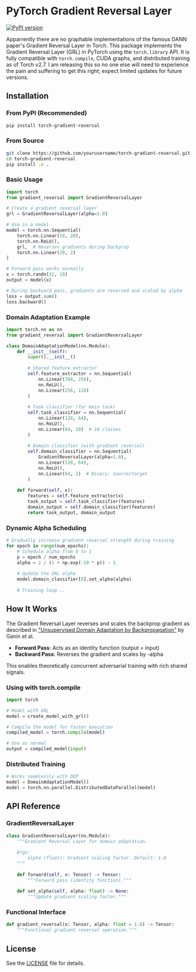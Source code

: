 # PyTorch Gradient Reversal Layer

[![PyPI version](https://badge.fury.io/py/torch-gradient-reversal.svg)](https://badge.fury.io/py/torch-gradient-reversal)

Apparrently there are no graphable implementations of the famous DANN paper's Gradient Reversal Layer in Torch. This package implements the Gradient Reversal Layer (GRL) in PyTorch using the `torch.library` API. It is fully compatible with `torch.compile`, CUDA graphs, and distributed training as of Torch v2.7. I am releasing this so no one else will need to experience the pain and suffering to get this right; expect limited updates for future versions.

## Installation

### From PyPI (Recommended)
```bash
pip install torch-gradient-reversal
```

### From Source
```bash
git clone https://github.com/yourusername/torch-gradient-reversal.git
cd torch-gradient-reversal
pip install -e .
```

### Basic Usage

```python
import torch
from gradient_reversal import GradientReversalLayer

# Create a gradient reversal layer
grl = GradientReversalLayer(alpha=1.0)

# Use in a model
model = torch.nn.Sequential(
    torch.nn.Linear(10, 20),
    torch.nn.ReLU(),
    grl,  # Reverses gradients during backprop
    torch.nn.Linear(20, 2)
)

# Forward pass works normally
x = torch.randn(32, 10)
output = model(x)

# During backward pass, gradients are reversed and scaled by alpha
loss = output.sum()
loss.backward()
```

### Domain Adaptation Example

```python
import torch.nn as nn
from gradient_reversal import GradientReversalLayer

class DomainAdaptationModel(nn.Module):
    def __init__(self):
        super().__init__()
        
        # Shared feature extractor
        self.feature_extractor = nn.Sequential(
            nn.Linear(784, 256),
            nn.ReLU(),
            nn.Linear(256, 128)
        )
        
        # Task classifier (for main task)
        self.task_classifier = nn.Sequential(
            nn.Linear(128, 64),
            nn.ReLU(),
            nn.Linear(64, 10)  # 10 classes
        )
        
        # Domain classifier (with gradient reversal)
        self.domain_classifier = nn.Sequential(
            GradientReversalLayer(alpha=1.0),
            nn.Linear(128, 64),
            nn.ReLU(),
            nn.Linear(64, 2)  # Binary: source/target
        )
    
    def forward(self, x):
        features = self.feature_extractor(x)
        task_output = self.task_classifier(features)
        domain_output = self.domain_classifier(features)
        return task_output, domain_output
```

### Dynamic Alpha Scheduling

```python
# Gradually increase gradient reversal strength during training
for epoch in range(num_epochs):
    # Schedule alpha from 0 to 1
    p = epoch / num_epochs
    alpha = 2 / (1 + np.exp(-10 * p)) - 1
    
    # Update the GRL alpha
    model.domain_classifier[0].set_alpha(alpha)
    
    # Training loop...
```

## How It Works

The Gradient Reversal Layer reverses and scales the backprop gradient as described in ["Unsupervised Domain Adaptation by Backpropagation"](https://arxiv.org/abs/1409.7495) by Ganin et al.

- **Forward Pass**: Acts as an identity function (output = input)
- **Backward Pass**: Reverses the gradient and scales by -alpha

This enables theoretically concurrent adversarial training with rich shared signals.


### Using with torch.compile

```python
import torch

# Model with GRL
model = create_model_with_grl()

# Compile the model for faster execution
compiled_model = torch.compile(model)

# Use as normal
output = compiled_model(input)
```


### Distributed Training

```python
# Works seamlessly with DDP
model = DomainAdaptationModel()
model = torch.nn.parallel.DistributedDataParallel(model)
```

## API Reference

### GradientReversalLayer

```python
class GradientReversalLayer(nn.Module):
    """Gradient Reversal Layer for domain adaptation.
    
    Args:
        alpha (float): Gradient scaling factor. Default: 1.0
    """
    
    def forward(self, x: Tensor) -> Tensor:
        """Forward pass (identity function)."""
        
    def set_alpha(self, alpha: float) -> None:
        """Update gradient scaling factor."""
```

### Functional Interface

```python
def gradient_reversal(x: Tensor, alpha: float = 1.0) -> Tensor:
    """Functional gradient reversal operation."""
```

## License

See the [LICENSE](LICENSE) file for details.
